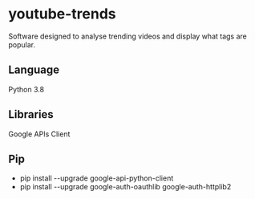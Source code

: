 # youtube-trends
Software designed to analyse trending videos and display what tags are popular.

## Language
Python 3.8

## Libraries
Google APIs Client

## Pip
* pip install --upgrade google-api-python-client
* pip install --upgrade google-auth-oauthlib google-auth-httplib2
